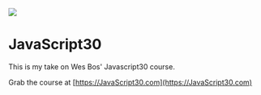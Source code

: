 ﻿![](https://javascript30.com/images/JS3-social-share.png)

# JavaScript30

This is my take on Wes Bos' Javascript30 course.

Grab the course at [https://JavaScript30.com](https://JavaScript30.com)

